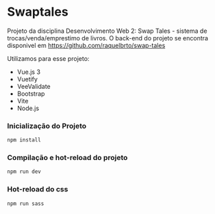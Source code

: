 # Swaptales

Projeto da disciplina Desenvolvimento Web 2: Swap Tales - sistema de trocas/venda/emprestimo de livros. O back-end do projeto se encontra disponivel em https://github.com/raquelbrto/swap-tales

Utilizamos para esse projeto:
- Vue.js 3
- Vuetify
- VeeValidate
- Bootstrap
- Vite
- Node.js

### Inicialização do Projeto

```sh
npm install
```

### Compilação e hot-reload do projeto
```sh
npm run dev
```

### Hot-reload do css

```sh
npm run sass
```

